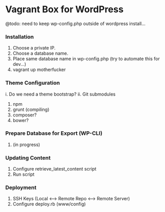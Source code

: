 # Vagrant Box for WordPress

@todo: need to keep wp-config.php outside of wordpress install...

### Installation
1. Choose a private IP.
2. Choose a database name.
3. Place same database name in wp-config.php (try to automate this for dev...)
4. vagrant up motherfucker

### Theme Configuration
i. Do we need a theme bootstrap?
ii. Git submodules
1. npm
2. grunt (compiling)
3. composer?
4. bower?

### Prepare Database for Export (WP-CLI)
1. (in progress)

### Updating Content
1. Configure retrieve_latest_content script
2. Run script

### Deployment
1. SSH Keys (Local <--> Remote Repo <--> Remote Server)
2. Configure deploy.rb (www/config)
